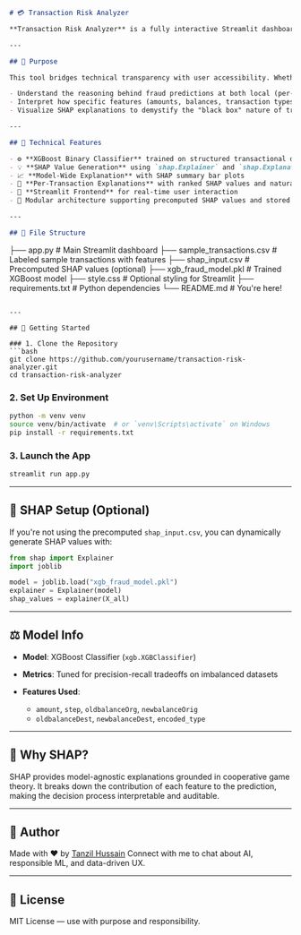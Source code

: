 ```markdown
# 💳 Transaction Risk Analyzer

**Transaction Risk Analyzer** is a fully interactive Streamlit dashboard that explains how an XGBoost classification model detects potentially fraudulent financial transactions. By leveraging SHAP (SHapley Additive exPlanations), the app translates complex model behavior into intuitive visualizations, making it easier to understand AI-driven fraud detection systems.

---

## 🎯 Purpose

This tool bridges technical transparency with user accessibility. Whether you're an ML practitioner, analyst, or someone curious about responsible AI, this project helps you:

- Understand the reasoning behind fraud predictions at both local (per-transaction) and global (model-wide) levels
- Interpret how specific features (amounts, balances, transaction types) influence model output
- Visualize SHAP explanations to demystify the "black box" nature of tree-based models

---

## 🧠 Technical Features

- ⚙️ **XGBoost Binary Classifier** trained on structured transactional data
- 💡 **SHAP Value Generation** using `shap.Explainer` and `shap.Explanation` objects
- 📈 **Model-Wide Explanation** with SHAP summary bar plots
- 🧠 **Per-Transaction Explanations** with ranked SHAP values and natural language insights
- 🧪 **Streamlit Frontend** for real-time user interaction
- 🧵 Modular architecture supporting precomputed SHAP values and stored model objects (`.pkl`)

---

## 📂 File Structure

```
├── app.py # Main Streamlit dashboard 
├── sample_transactions.csv # Labeled sample transactions with features 
├── shap_input.csv # Precomputed SHAP values (optional) 
├── xgb_fraud_model.pkl # Trained XGBoost model 
├── style.css # Optional styling for Streamlit 
├── requirements.txt # Python dependencies 
└── README.md # You're here!

````

---

## 🚀 Getting Started

### 1. Clone the Repository
```bash
git clone https://github.com/yourusername/transaction-risk-analyzer.git
cd transaction-risk-analyzer
````

### 2. Set Up Environment

```bash
python -m venv venv
source venv/bin/activate  # or `venv\Scripts\activate` on Windows
pip install -r requirements.txt
```

### 3. Launch the App

```bash
streamlit run app.py
```

---

## 📌 SHAP Setup (Optional)

If you're not using the precomputed `shap_input.csv`, you can dynamically generate SHAP values with:

```python
from shap import Explainer
import joblib

model = joblib.load("xgb_fraud_model.pkl")
explainer = Explainer(model)
shap_values = explainer(X_all)
```

---

## ⚖️ Model Info

* **Model**: XGBoost Classifier (`xgb.XGBClassifier`)
* **Metrics**: Tuned for precision-recall tradeoffs on imbalanced datasets
* **Features Used**:

  * `amount`, `step`, `oldbalanceOrg`, `newbalanceOrig`
  * `oldbalanceDest`, `newbalanceDest`, `encoded_type`

---

## 🧠 Why SHAP?

SHAP provides model-agnostic explanations grounded in cooperative game theory. It breaks down the contribution of each feature to the prediction, making the decision process interpretable and auditable.

---

## 👤 Author

Made with ❤️ by [Tanzil Hussain](https://www.linkedin.com/in/tanzilhussain)
Connect with me to chat about AI, responsible ML, and data-driven UX.

---

## 📄 License

MIT License — use with purpose and responsibility.

```
